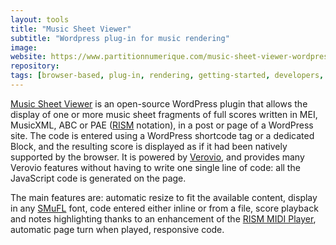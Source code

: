 ```yaml
---
layout: tools
title: "Music Sheet Viewer"
subtitle: "Wordpress plug-in for music rendering"
image:
website: https://www.partitionnumerique.com/music-sheet-viewer-wordpress-plugin/
repository:
tags: [browser-based, plug-in, rendering, getting-started, developers, sonification]
---
```


[Music Sheet Viewer](http://www.partitionnumerique.com/music-sheet-viewer-wordpress-plugin/) is an open-source WordPress plugin that allows the display of one or more music sheet fragments of full scores written in MEI, MusicXML, ABC or PAE ([RISM](http://rism-ch.org) notation), in a post or page of a WordPress site. The code is entered using a WordPress shortcode tag or a dedicated Block, and the resulting score is displayed as if it had been natively supported by the browser. It is powered by [Verovio](https://www.verovio.org), and provides many Verovio features without having to write one single line of code: all the JavaScript code is generated on the page.

The main features are: automatic resize to fit the available content, display in any [SMuFL](https://www.smufl.org) font, code entered either inline or from a file, score playback and notes highlighting thanks to an enhancement of the [RISM MIDI Player](https://github.com/rism-ch/midi-player), automatic page turn when played, responsive code.
